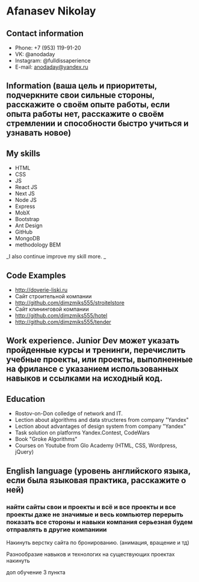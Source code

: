 # Afanasev Nikolay
## Contact information
* Phone: +7 (953) 119-91-20
* VK: @anodaday
* Instagram: @fulldissaperience
* E-mail: anodaday@yandex.ru
## Information (ваша цель и приоритеты, подчеркните свои сильные стороны, расскажите о своём опыте работы, если опыта работы нет, расскажите о своём стремлении и способности быстро учиться и узнавать новое)
## My skills

* HTML
* CSS
*	JS
*	React JS
*	Next JS
*	Node JS
*	Express
*	MobX
*	Bootstrap
*	Ant Design 
*	GitHub
*	MongoDB
*	methodology BEM 

_I also continue improve my skill more. _

## Code Examples

* http://doverie-liski.ru
* Сайт строительной компании
* http://github.com/dimzmiks555/stroitelstore
* Сайт клининговой компании 
* http://github.com/dimzmiks555/hotel
* http://github.com/dimzmiks555/tender

## Work experience. Junior Dev может указать пройденные курсы и тренинги, перечислить учебные проекты, или проекты, выполненные на фрилансе с указанием использованных навыков и ссылками на исходный код.
## Education

* Rostov-on-Don colledge of network and IT.
*	Lection about algorithms and data structeres from company "Yandex"
*	Lection about advantages of design system from company "Yandex"
*	Task solution on platforms Yandex.Contest,  CodeWars
*	Book "Groke Algorithms"
*	Courses on Youtube from Glo Academy (HTML, CSS, Wordpress, jQuery)


## English language (уровень английского языка, если была языковая практика, расскажите о ней)

### найти сайты свои и проекты и всё и все проекты и все проекты даже не значимые и весь компьютер перерыть показать все стороны и навыки компания серьезная будем отправлять в другие компаниии

Накинуть верстку сайта по бронированию. (анимация, вращение и тд)
 
 Разнообразие навыков и технологих на существующих проектах накинуть
 
доп обучение 3 пункта

